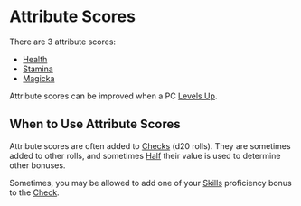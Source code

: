 # Attribute Scores

There are 3 attribute scores:

- [Health](Health.md)
- [Stamina](Stamina.md)
- [Magicka](Magicka.md)

Attribute scores can be improved when a PC [Levels Up](../Progression/Level.md#Level%20Up).

## When to Use Attribute Scores

Attribute scores are often added to [Checks](../../Game%20Procedures/Core%20Procedures/Check.md) (d20 rolls). They are sometimes added to other rolls, and sometimes [Half](../../Game%20Procedures/Core%20Procedures/Half.md) their value is used to determine other bonuses.

Sometimes, you may be allowed to add one of your [Skills](../Skills/Skills.md) proficiency bonus to the [Check](../../Game%20Procedures/Core%20Procedures/Check.md).

